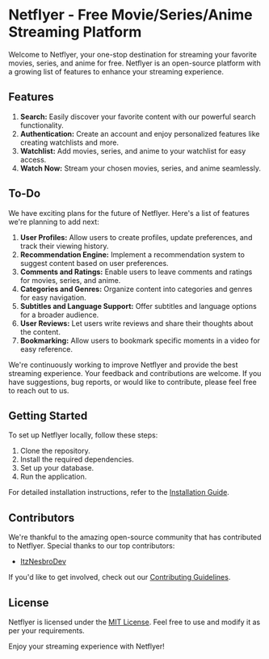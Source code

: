 # Netflyer - Free Movie/Series/Anime Streaming Platform

Welcome to Netflyer, your one-stop destination for streaming your favorite movies, series, and anime for free. Netflyer is an open-source platform with a growing list of features to enhance your streaming experience.

## Features

1. **Search:** Easily discover your favorite content with our powerful search functionality.
2. **Authentication:** Create an account and enjoy personalized features like creating watchlists and more.
3. **Watchlist:** Add movies, series, and anime to your watchlist for easy access.
4. **Watch Now:** Stream your chosen movies, series, and anime seamlessly.

## To-Do

We have exciting plans for the future of Netflyer. Here's a list of features we're planning to add next:

1. **User Profiles:** Allow users to create profiles, update preferences, and track their viewing history.
2. **Recommendation Engine:** Implement a recommendation system to suggest content based on user preferences.
3. **Comments and Ratings:** Enable users to leave comments and ratings for movies, series, and anime.
4. **Categories and Genres:** Organize content into categories and genres for easy navigation.
5. **Subtitles and Language Support:** Offer subtitles and language options for a broader audience.
6. **User Reviews:** Let users write reviews and share their thoughts about the content.
7. **Bookmarking:** Allow users to bookmark specific moments in a video for easy reference.

We're continuously working to improve Netflyer and provide the best streaming experience. Your feedback and contributions are welcome. If you have suggestions, bug reports, or would like to contribute, please feel free to reach out to us.

## Getting Started

To set up Netflyer locally, follow these steps:

1. Clone the repository.
2. Install the required dependencies.
3. Set up your database.
4. Run the application.

For detailed installation instructions, refer to the [Installation Guide](installation.md).

## Contributors

We're thankful to the amazing open-source community that has contributed to Netflyer. Special thanks to our top contributors:

- [ItzNesbroDev](https://github.com/ItzNesbroDev)

If you'd like to get involved, check out our [Contributing Guidelines](CONTRIBUTING.md).

## License

Netflyer is licensed under the [MIT License](LICENSE.md). Feel free to use and modify it as per your requirements.

Enjoy your streaming experience with Netflyer!
